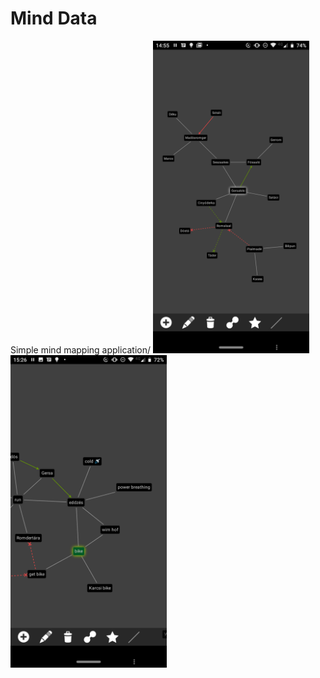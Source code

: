 # Mind Data
Simple mind mapping application/
<img src="./screenshots/Screenshot_20200302-145552.png?raw=true" width="250">
<img src="./screenshots/Screenshot_20200302-152650.png?raw=true" width="250">
